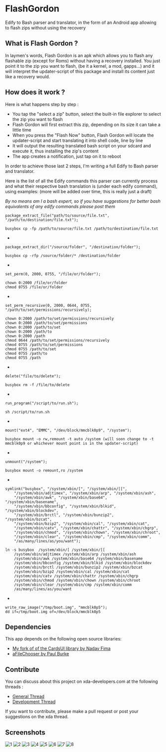 FlashGordon
===========

Edify to Bash parser and translator, in the form of an Android app allowing to flash zips without using the recovery

## What is Flash Gordon ?
In laymen's words, Flash Gordon is an apk which allows you to flash any flashable zip (except for Roms) without having a recovery installed.
You just point it to the zip you want to flash, (be it a kernel, a mod, gapps...) and it will interpret the updater-script of this package and install its content just like a recovery would.

## How does it work ?
Here is what happens step by step :

* You tap the "select a zip" button, select the built-in file explorer to select the zip you want to flash
* Flash Gordon will first extract this zip, depending on its size it can take a little time
* When you press the "Flash Now" button, Flash Gordon will locate the updater-script and start translating it into shell code, line by line
* It will output the resulting translated bash script on your sdcard and execute it, thus installing the zip's content
* The app creates a notification, just tap on it to reboot

In order to achieve those last 2 steps, I'm writing a full Edify to Bash parser and translator.

Here is the list of all the Edify commands this parser can currently process and what their respective bash translation is (under each edify command), using examples:
(more will be added over time, this is really just a draft)

*By no means am I a bash expert, so if you have suggestions for better bash equivalents of any edify commands please post them*

    package_extract_file("path/to/source/file.txt", "/path/to/destination/file.txt");
    
    busybox cp -fp /path/to/source/file.txt /path/to/destination/file.txt

-

    package_extract_dir("/source/folder", "/destination/folder");
    
    busybox cp -rfp /source/folder/* /destination/folder
    
-

    set_perm(0, 2000, 0755, "/file/or/folder");
    
    chown 0:2000 /file/or/folder
    chmod 0755 /file/or/folder

-

    set_perm_recursive(0, 2000, 0644, 0755, "/path/to/set/permissions/recursively);
    
    chown 0:2000 /path/to/set/permissions/recursively
    chown 0:2000 /path/to/set/permissions
    chown 0:2000 /path/to/set
    chown 0:2000 /path/to
    chown 0:2000 /path
    chmod 0644 /path/to/set/permissions/recursively
    chmod 0755 /path/to/set/permissions
    chmod 0755 /path/to/set
    chmod 0755 /path/to
    chmod 0755 /path

-

    delete("file/to/delete");
    
    busybox rm -f /file/to/delete

-

    run_program("/script/to/run.sh");
    
    sh /script/to/run.sh

-

    mount("ext4", "EMMC", "/dev/block/mmcblk0p9", "/system");
    
    busybox mount -o rw,remount -t auto /system (will soon change to -t mmcblk0p9 or whichever mount point is in the updater-script)

-

    unmount("/system");
    
    busybox mount -o remount,ro /system

-

    symlink("busybox", "/system/xbin/[", "/system/xbin/[[",
        "/system/xbin/adjtimex", "/system/xbin/arp", "/system/xbin/ash",
        "/system/xbin/awk", "/system/xbin/base64", "/system/xbin/basename",
        "/system/xbin/bbconfig", "/system/xbin/blkid", "/system/xbin/blockdev",
        "/system/xbin/brctl", "/system/xbin/bunzip2", "/system/xbin/bzcat",
        "/system/xbin/bzip2", "/system/xbin/cal", "/system/xbin/cat",
        "/system/xbin/catv", "/system/xbin/chattr", "/system/xbin/chgrp",
        "/system/xbin/chmod", "/system/xbin/chown", "/system/xbin/chroot",
        "/system/xbin/clear", "/system/xbin/cmp", "/system/xbin/comm",
        "/as/many/lines/as/you/want");
        
    ln -s busybox  /system/xbin/[ /system/xbin/[[
        /system/xbin/adjtimex /system/xbin/arp /system/xbin/ash
        /system/xbin/awk /system/xbin/base64 /system/xbin/basename
        /system/xbin/bbconfig /system/xbin/blkid /system/xbin/blockdev
        /system/xbin/brctl /system/xbin/bunzip2 /system/xbin/bzcat
        /system/xbin/bzip2 /system/xbin/cal /system/xbin/cat
        /system/xbin/catv /system/xbin/chattr /system/xbin/chgrp
        /system/xbin/chmod /system/xbin/chown /system/xbin/chroot
        /system/xbin/clear /system/xbin/cmp /system/xbin/comm
        /as/many/lines/as/you/want

-

    write_raw_image("/tmp/boot.img", "mmcblk0p5");
    dd if=/tmp/boot.img of=/dev/block/mmcblk0p5
    

## Dependencies
This app depends on the following open source libraries: 

* [My fork of of the CardsUI library by Nadav Fima](https://github.com/Androguide/cardsui-for-android)
* [aFileChooser by Paul Burke](https://github.com/iPaulPro/aFileChooser)


## Contribute
You can discuss about this project on xda-developers.com at the following threads :

* [General Thread](http://forum.xda-developers.com/showthread.php?t=2250555)
* [Development Thread](http://forum.xda-developers.com/showthread.php?t=2250632)

If you want to contribute, please make a pull request or post your suggestions on the xda thread.


## Screenshots
![1](http://imageshack.us/a/img259/3427/flash2r.png) ![2](http://imageshack.us/a/img841/1894/flash3n.png) ![3](http://imageshack.us/a/img818/1431/flash4.png)
![4](http://imageshack.us/a/img707/4690/flash5t.png) ![5](http://imageshack.us/a/img841/1416/flash6.png) ![6](http://imageshack.us/a/img10/4111/flash8q.png)
![7](http://imageshack.us/a/img690/8149/flash1bz.png) ![8](http://img59.imageshack.us/img59/5444/flashib.png)
